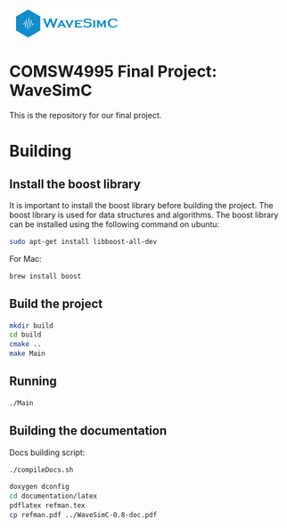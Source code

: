 ![WaveSimC](WaveSimCLogo.png)

# COMSW4995 Final Project: WaveSimC

This is the repository for our final project.

# Building

## Install the boost library

It is important to install the boost library before building the project. The boost library is used for data structures and algorithms. The boost library can be installed using the following command on ubuntu:

```bash
sudo apt-get install libboost-all-dev
```

For Mac:

```bash
brew install boost
```

## Build the project

```bash
mkdir build
cd build
cmake ..
make Main
```

## Running

```bash
./Main
```

## Building the documentation

Docs building script:

```bash
./compileDocs.sh
```

```bash
doxygen dconfig
cd documentation/latex
pdflatex refman.tex
cp refman.pdf ../WaveSimC-0.8-doc.pdf
```

